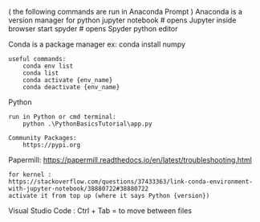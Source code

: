 ( the following commands are run in Anaconda Prompt )
Anaconda is a version manager for python
    jupyter notebook        # opens Jupyter inside browser
    start spyder            # opens Spyder python editor


Conda is a package manager
    ex: conda install numpy

    useful commands:
        conda env list
        conda list
        conda activate {env_name}
        conda deactivate {env_name}



Python

    run in Python or cmd terminal:
        python .\PythonBasicsTutorial\app.py

    Community Packages:
        https://pypi.org



Papermill:
    https://papermill.readthedocs.io/en/latest/troubleshooting.html

    for kernel : 
    https://stackoverflow.com/questions/37433363/link-conda-environment-with-jupyter-notebook/38880722#38880722
    activate it from top up (where it says Python {version})

Visual Studio Code :
Ctrl + Tab = to move between files